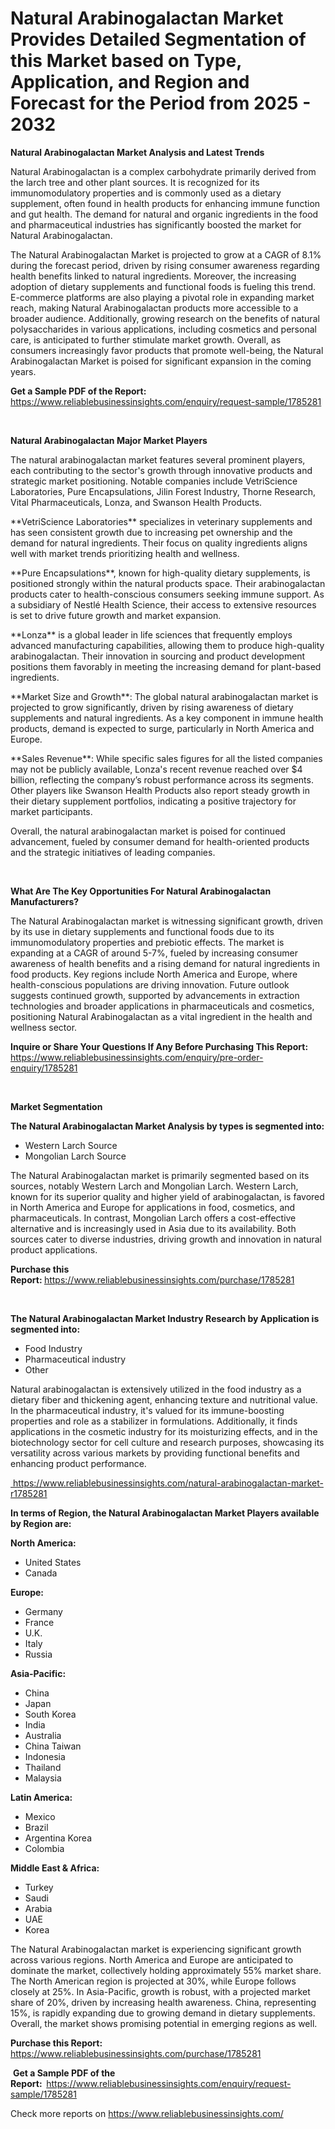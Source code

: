<p><h1>Natural Arabinogalactan Market Provides Detailed Segmentation of this Market based on Type, Application, and Region and Forecast for the Period from 2025 - 2032</h1></p><p><strong>Natural Arabinogalactan Market Analysis and Latest Trends</strong></p>
<p><p>Natural Arabinogalactan is a complex carbohydrate primarily derived from the larch tree and other plant sources. It is recognized for its immunomodulatory properties and is commonly used as a dietary supplement, often found in health products for enhancing immune function and gut health. The demand for natural and organic ingredients in the food and pharmaceutical industries has significantly boosted the market for Natural Arabinogalactan.</p><p>The Natural Arabinogalactan Market is projected to grow at a CAGR of 8.1% during the forecast period, driven by rising consumer awareness regarding health benefits linked to natural ingredients. Moreover, the increasing adoption of dietary supplements and functional foods is fueling this trend. E-commerce platforms are also playing a pivotal role in expanding market reach, making Natural Arabinogalactan products more accessible to a broader audience. Additionally, growing research on the benefits of natural polysaccharides in various applications, including cosmetics and personal care, is anticipated to further stimulate market growth. Overall, as consumers increasingly favor products that promote well-being, the Natural Arabinogalactan Market is poised for significant expansion in the coming years.</p></p>
<p><strong>Get a Sample PDF of the Report:&nbsp;</strong> <a href="https://www.reliablebusinessinsights.com/enquiry/request-sample/1785281?utm_campaign=2099&utm_medium=2&utm_source=Github&utm_content=ia&utm_term=25032025&utm_id=natural-arabinogalactan">https://www.reliablebusinessinsights.com/enquiry/request-sample/1785281</a></p>
<p>&nbsp;</p>
<p><strong>Natural Arabinogalactan Major Market Players</strong></p>
<p><p>The natural arabinogalactan market features several prominent players, each contributing to the sector's growth through innovative products and strategic market positioning. Notable companies include VetriScience Laboratories, Pure Encapsulations, Jilin Forest Industry, Thorne Research, Vital Pharmaceuticals, Lonza, and Swanson Health Products.</p><p>**VetriScience Laboratories** specializes in veterinary supplements and has seen consistent growth due to increasing pet ownership and the demand for natural ingredients. Their focus on quality ingredients aligns well with market trends prioritizing health and wellness.</p><p>**Pure Encapsulations**, known for high-quality dietary supplements, is positioned strongly within the natural products space. Their arabinogalactan products cater to health-conscious consumers seeking immune support. As a subsidiary of Nestlé Health Science, their access to extensive resources is set to drive future growth and market expansion.</p><p>**Lonza** is a global leader in life sciences that frequently employs advanced manufacturing capabilities, allowing them to produce high-quality arabinogalactan. Their innovation in sourcing and product development positions them favorably in meeting the increasing demand for plant-based ingredients.</p><p>**Market Size and Growth**: The global natural arabinogalactan market is projected to grow significantly, driven by rising awareness of dietary supplements and natural ingredients. As a key component in immune health products, demand is expected to surge, particularly in North America and Europe.</p><p>**Sales Revenue**: While specific sales figures for all the listed companies may not be publicly available, Lonza's recent revenue reached over $4 billion, reflecting the company’s robust performance across its segments. Other players like Swanson Health Products also report steady growth in their dietary supplement portfolios, indicating a positive trajectory for market participants.</p><p>Overall, the natural arabinogalactan market is poised for continued advancement, fueled by consumer demand for health-oriented products and the strategic initiatives of leading companies.</p></p>
<p>&nbsp;</p>
<p><strong>What Are The Key Opportunities For Natural Arabinogalactan Manufacturers?</strong></p>
<p><p>The Natural Arabinogalactan market is witnessing significant growth, driven by its use in dietary supplements and functional foods due to its immunomodulatory properties and prebiotic effects. The market is expanding at a CAGR of around 5-7%, fueled by increasing consumer awareness of health benefits and a rising demand for natural ingredients in food products. Key regions include North America and Europe, where health-conscious populations are driving innovation. Future outlook suggests continued growth, supported by advancements in extraction technologies and broader applications in pharmaceuticals and cosmetics, positioning Natural Arabinogalactan as a vital ingredient in the health and wellness sector.</p></p>
<p><strong>Inquire or Share Your Questions If Any Before Purchasing This Report:</strong> <a href="https://www.reliablebusinessinsights.com/enquiry/pre-order-enquiry/1785281?utm_campaign=2099&utm_medium=2&utm_source=Github&utm_content=ia&utm_term=25032025&utm_id=natural-arabinogalactan">https://www.reliablebusinessinsights.com/enquiry/pre-order-enquiry/1785281</a></p>
<p>&nbsp;</p>
<p><strong>Market Segmentation</strong></p>
<p><strong>The Natural Arabinogalactan Market Analysis by types is segmented into:</strong></p>
<p><ul><li>Western Larch Source</li><li>Mongolian Larch Source</li></ul></p>
<p><p>The Natural Arabinogalactan market is primarily segmented based on its sources, notably Western Larch and Mongolian Larch. Western Larch, known for its superior quality and higher yield of arabinogalactan, is favored in North America and Europe for applications in food, cosmetics, and pharmaceuticals. In contrast, Mongolian Larch offers a cost-effective alternative and is increasingly used in Asia due to its availability. Both sources cater to diverse industries, driving growth and innovation in natural product applications.</p></p>
<p><strong>Purchase this Report:&nbsp;</strong><a href="https://www.reliablebusinessinsights.com/purchase/1785281?utm_campaign=2099&utm_medium=2&utm_source=Github&utm_content=ia&utm_term=25032025&utm_id=natural-arabinogalactan">https://www.reliablebusinessinsights.com/purchase/1785281</a></p>
<p>&nbsp;</p>
<p><strong>The Natural Arabinogalactan Market Industry Research by Application is segmented into:</strong></p>
<p><ul><li>Food Industry</li><li>Pharmaceutical industry</li><li>Other</li></ul></p>
<p><p>Natural arabinogalactan is extensively utilized in the food industry as a dietary fiber and thickening agent, enhancing texture and nutritional value. In the pharmaceutical industry, it's valued for its immune-boosting properties and role as a stabilizer in formulations. Additionally, it finds applications in the cosmetic industry for its moisturizing effects, and in the biotechnology sector for cell culture and research purposes, showcasing its versatility across various markets by providing functional benefits and enhancing product performance.</p></p>
<p><a href="https://www.reliablebusinessinsights.com/natural-arabinogalactan-market-r1785281?utm_campaign=2099&utm_medium=2&utm_source=Github&utm_content=ia&utm_term=25032025&utm_id=natural-arabinogalactan">&nbsp;https://www.reliablebusinessinsights.com/natural-arabinogalactan-market-r1785281</a></p>
<p><strong>In terms of Region, the Natural Arabinogalactan Market Players available by Region are:</strong></p>
<p>
    <p> <strong> North America: </strong>
        <ul>
            <li>United States</li>
            <li>Canada</li>
        </ul>
        </p> 
    <p> <strong> Europe: </strong>
        <ul>
            <li>Germany</li>
            <li>France</li>
            <li>U.K.</li>
            <li>Italy</li>
            <li>Russia</li>
        </ul>
        </p> 
    <p> <strong> Asia-Pacific: </strong>
        <ul>
            <li>China</li>
            <li>Japan</li>
            <li>South Korea</li>
            <li>India</li>
            <li>Australia</li>
            <li>China Taiwan</li>
            <li>Indonesia</li>
            <li>Thailand</li>
            <li>Malaysia</li>
        </ul>
        </p> 
    <p> <strong> Latin America: </strong>
        <ul>
            <li>Mexico</li>
            <li>Brazil</li>
            <li>Argentina Korea</li>
            <li>Colombia</li>
        </ul>
        </p> 
    <p> <strong> Middle East & Africa: </strong>
        <ul>
            <li>Turkey</li>
            <li>Saudi</li>
            <li>Arabia</li>
            <li>UAE</li>
            <li>Korea</li>
        </ul>
    </p>
    </p>
<p><p>The Natural Arabinogalactan market is experiencing significant growth across various regions. North America and Europe are anticipated to dominate the market, collectively holding approximately 55% market share. The North American region is projected at 30%, while Europe follows closely at 25%. In Asia-Pacific, growth is robust, with a projected market share of 20%, driven by increasing health awareness. China, representing 15%, is rapidly expanding due to growing demand in dietary supplements. Overall, the market shows promising potential in emerging regions as well.</p></p>
<p><strong>Purchase this Report: </strong><a href="https://www.reliablebusinessinsights.com/purchase/1785281?utm_campaign=2099&utm_medium=2&utm_source=Github&utm_content=ia&utm_term=25032025&utm_id=natural-arabinogalactan">https://www.reliablebusinessinsights.com/purchase/1785281</a></p>
<p>&nbsp;<strong>Get a Sample PDF of the Report:&nbsp;&nbsp;</strong><a href="https://www.reliablebusinessinsights.com/enquiry/request-sample/1785281?utm_campaign=2099&utm_medium=2&utm_source=Github&utm_content=ia&utm_term=25032025&utm_id=natural-arabinogalactan">https://www.reliablebusinessinsights.com/enquiry/request-sample/1785281</a></p>
<p><strong></strong></p>
<p>Check more reports on <a href="https://www.reliablebusinessinsights.com/?utm_campaign=2099&utm_medium=2&utm_source=Github&utm_content=ia&utm_term=25032025&utm_id=natural-arabinogalactan">https://www.reliablebusinessinsights.com/</a></p>
